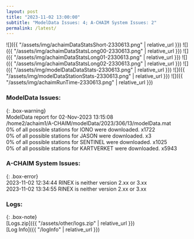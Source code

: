 ```yaml
---
layout: post
title: "2023-11-02 13:00:00"
subtitle: "ModelData Issues: 4; A-CHAIM System Issues: 2"
permalink: /latest/
---
```


![]({{ "/assets/img/achaimDataStatsShort-2330613.png" | relative_url }})
![]({{ "/assets/img/achaimDataStatsLong00-2330613.png" | relative_url }})
![]({{ "/assets/img/achaimDataStatsLong01-2330613.png" | relative_url }})
![]({{ "/assets/img/achaimDataStatsLong02-2330613.png" | relative_url }})
![]({{ "/assets/img/modelDataDataStats-2330613.png" | relative_url }})
![]({{ "/assets/img/modelDataStationStats-2330613.png" | relative_url }})
![]({{ "/assets/img/achaimRunTime-2330613.png" | relative_url }})


### ModelData Issues:  
  
{: .box-warning}  
 ModelData report for 02-Nov-2023 13:15:08   
 /home2/achaim1/A-CHAIM/modelData/2023/306/13/modelData.mat   
 0% of all possible stations for IONO were downloaded. x1722   
 0% of all possible stations for JASON were downloaded. x3   
 0% of all possible stations for SENTINEL were downloaded. x1025   
 0% of all possible stations for KARTVERKET were downloaded. x5943   
  
### A-CHAIM System Issues:  
  
{: .box-error}  
2023-11-02 12:34:44 RINEX is neither version 2.xx or 3.xx  
2023-11-02 13:34:55 RINEX is neither version 2.xx or 3.xx  

### Logs:  
  
{: .box-note}  
[Logs.zip]({{ "/assets/other/logs.zip" | relative_url }})  
[Log Info]({{ "/logInfo" | relative_url }})  
